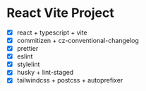 # React Vite Project

- [x] react + typescript + vite
- [x] commitizen + cz-conventional-changelog
- [x] prettier
- [x] eslint
- [x] stylelint
- [x] husky + lint-staged
- [x] tailwindcss + postcss + autoprefixer
